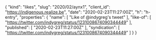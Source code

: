 {
  "kind": "likes",
  "slug": "2020/02/aynx1",
  "client_id": "https://indigenous.realize.be",
  "date": "2020-02-23T11:27:00Z",
  "h": "h-entry",
  "properties": {
    "name": [
      "Like of @indygreg's tweet"
    ],
    "like-of": [
      "https://twitter.com/indygreg/status/1231008674090344449"
    ],
    "published": [
      "2020-02-23T11:27:00Z"
    ],
    "syndication": [
      "https://twitter.com/indygreg/status/1231008674090344449"
    ]
  }
}

